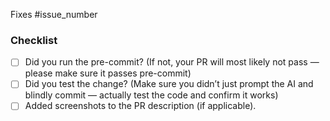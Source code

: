 <!-- YOU HAVE TO MODIFY THE TEXT BELOW TO FIT YOUR PR. OTHERWISE, YOUR PR WILL BE CLOSED WITHOUT FURTHER COMMENT. -->

<!-- Link the issue using the "Fixes" keyword. Example: Fixes #1234 -->
Fixes #issue_number

### Checklist

<!-- Complete the checklist below. Replace the dots inside [.] as follows: -->
<!-- [x] done, [ ] not done, [/ ] not applicable -->

- [ ] Did you run the pre-commit? (If not, your PR will most likely not pass — please make sure it passes pre-commit)
- [ ] Did you test the change? (Make sure you didn’t just prompt the AI and blindly commit — actually test the code and confirm it works)
- [ ] Added screenshots to the PR description (if applicable).
